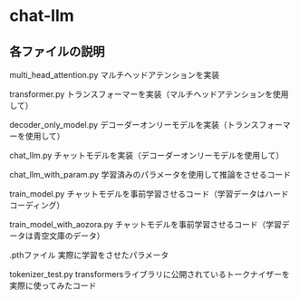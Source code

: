 # chat-llm

## 各ファイルの説明

multi_head_attention.py
マルチヘッドアテンションを実装

transformer.py
トランスフォーマーを実装（マルチヘッドアテンションを使用して）

decoder_only_model.py
デコーダーオンリーモデルを実装（トランスフォーマーを使用して）

chat_llm.py
チャットモデルを実装（デコーダーオンリーモデルを使用して）

chat_llm_with_param.py
学習済みのパラメータを使用して推論をさせるコード

train_model.py
チャットモデルを事前学習させるコード（学習データはハードコーディング）

train_model_with_aozora.py
チャットモデルを事前学習させるコード（学習データは青空文庫のデータ）

.pthファイル
実際に学習をさせたパラメータ

tokenizer_test.py
transformersライブラリに公開されているトークナイザーを実際に使ってみたコード